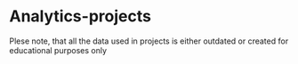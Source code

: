 # Analytics-projects
Plese note, that all the data used in projects is either outdated or created for educational purposes only 
